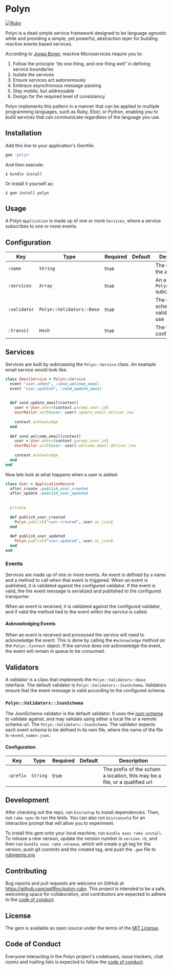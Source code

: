 # Polyn
[![Ruby](https://github.com/SpiffInc/polyn-ruby/actions/workflows/ruby.yml/badge.svg)](https://github.com/SpiffInc/polyn-ruby/actions/workflows/ruby.yml)

Polyn is a dead simple service framework designed to be language agnostic while
and providing a simple, yet powerful, abstraction layer for building reactive events
based services.

According to [Jonas Boner](http://jonasboner.com/), reactive Microservices require you to:
1. Follow the principle “do one thing, and one thing well” in defining service boundaries
2. Isolate the services
3. Ensure services act autonomously
4. Embrace asynchronous message passing 
5. Stay mobile, but addressable 
6. Design for the required level of consistency

Polyn implements this pattern in a manner that can be applied to multiple programming
languages, such as Ruby, Elixir, or Python, enabling you to build services that can
communicate regardless of the language you use.

## Installation

Add this line to your application's Gemfile:

```ruby
gem 'polyn'
```

And then execute:

    $ bundle install

Or install it yourself as:

    $ gem install polyn

## Usage

A Polyn `Application` is made up of one or more `Services`, where a service subscribes
to one or more events.

## Configuration

| Key | Type | Required | Default                           | Description                             |
| --- | --- | --- |-----------------------------------|-----------------------------------------|
| `:name` | `String` | true |                                   | The name of the application             |
| `:services` | `Array` | true |                                   | An array of `Polyn::Service` subclasses |
| `:validator` | `Polyn::Validators::Base` | true | | The event schema validator to use       |
| `:transit` | `Hash` | true |                                   | The transit configuration |

## Services

Services are built by sublcassing the `Polyn::Service` class. An example email service
would look like:

```ruby
class EmailService < Polyn::Service
  event "user.added", :send_welcome_email
  event "user.updated", :send_update_email
  
  
  def send_update_email(context)
    user = User.where(context.params.user_id)
    UserMailer.with(user: user).update_email.deliver_now
    
    context.acknowledge
  end
  
  def send_welcome_email(context)
    user = User.where(context.params.user_id)
    UserMailer.with(user: user).welcome_email.deliver_now
    
    context.acknowledge
  end
end
```

Now lets look at what happens when a user is added:

```ruby
class User < ApplicationRecord
  after_create :publish_user_created
  after_update :publish_user_updated
  
  
  private
  
  def publish_user_created
    Polyn.publish("user.created", user.as_json)
  end
  
  def publish_user_updated
    Polyn.publish("user.updated", user.as_json)
  end
end
```

### Events
Services are made up of one or more events. An event is defined by a name and a method to call when that event is triggered.
When an event is published, it is validated against the configured validator. If the event is valid, the the event message
is serialized and published to the configured transporter.

When an event is received, it is validated against the configured validator, and if valid the method tied to the event within
the service is called.

#### Acknowledging Events

When an event is received and processed the service will need to  acknowledge the event. This is done by calling the 
`#acknowledge` method on the `Polyn::Context` object. If the service does not acknowledge the event, the event will
remain in queue to be consumed.

## Validators
A validator is a class that implements the `Polyn::Validators::Base` interface. The default validator is 
`Polyn::Validators::JsonSchema`. Validators ensure that the event message is valid according to the configured schema.

### `Polyn::Validators::JsonSchema`
The JsonSchema validator is the default validator. It uses the [json-schema](https://json-schema.org/) to validate against,
and may validate using either a local file or a remote schema url. The `Polyn::Validators::JsonSchema`. The validator expects
each event schema to be defined in its own file, where the name of the file is `<event_name>.json`.

#### Configuration
| Key | Type | Required | Default                           | Description                             |
| -- | --- | --- |-----------------------------------|-----------------------------------------|
| `:prefix` | `String` | true | | The prefix of the schem a location, this may be a file, or a qualified url  |

## Development

After checking out the repo, run `bin/setup` to install dependencies. Then, run 
`rake spec` to run the tests. You can also run `bin/console` for an interactive 
prompt that will allow you to experiment.

To install this gem onto your local machine, run `bundle exec rake install`. To 
release a new version, update the version number in `version.rb`, and then run 
`bundle exec rake release`, which will create a git tag for the version, push git 
commits and the created tag, and push the `.gem` file to
[rubygems.org](https://rubygems.org).

## Contributing

Bug reports and pull requests are welcome on GitHub at https://github.com/spiffinc/polyn-ruby. This project is intended to be a safe, welcoming space for collaboration, and contributors are expected to adhere to the [code of conduct](https://github.com/spiffinc/polyn-ruby/blob/master/CODE_OF_CONDUCT.md).

## License

The gem is available as open source under the terms of the [MIT License](https://opensource.org/licenses/MIT).

## Code of Conduct

Everyone interacting in the Polyn project's codebases, issue trackers, chat rooms and mailing lists is expected to follow the [code of conduct](https://github.com/spiffinc/polyn-ruby/blob/master/CODE_OF_CONDUCT.md).
